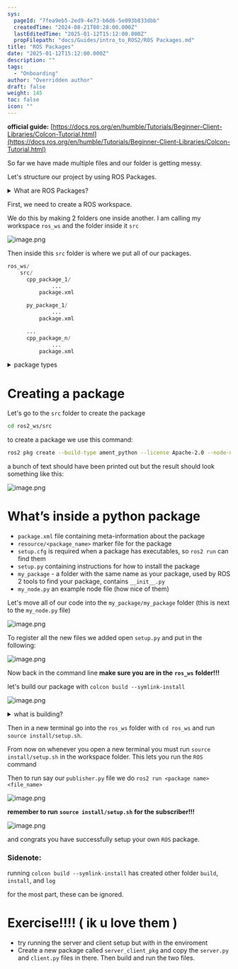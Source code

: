 ```yaml
---
sys:
  pageId: "7fea9eb5-2ed9-4e73-b6d6-5e093b833dbb"
  createdTime: "2024-08-21T00:28:00.000Z"
  lastEditedTime: "2025-01-12T15:12:00.000Z"
  propFilepath: "docs/Guides/intro_to_ROS2/ROS Packages.md"
title: "ROS Packages"
date: "2025-01-12T15:12:00.000Z"
description: ""
tags:
  - "Onboarding"
author: "Overridden author"
draft: false
weight: 145
toc: false
icon: ""
---
```


**official guide:** [https://docs.ros.org/en/humble/Tutorials/Beginner-Client-Libraries/Colcon-Tutorial.html](https://docs.ros.org/en/humble/Tutorials/Beginner-Client-Libraries/Colcon-Tutorial.html)

So far we have made multiple files and our folder is getting messy.

Let's structure our project by using ROS Packages.

<details>

<summary>What are ROS Packages?</summary>

ROS Packages are, as the name implies, packages of code that are highly sharable between ROS developers.

They consist of a folder, `package.xml` file, and source code

```python
      cpp_package_1/
		      ... imagine much code files here ..
          package.xml
```

</details>

First, we need to create a ROS workspace.

We do this by making 2 folders one inside another. I am calling my workspace `ros_ws` and the folder inside it `src`

![image.png](https://prod-files-secure.s3.us-west-2.amazonaws.com/d518164a-d88e-44d1-a4ee-3adb3bd8bce0/70706947-fd18-4537-a67b-e12946812d31/image.png?X-Amz-Algorithm=AWS4-HMAC-SHA256&X-Amz-Content-Sha256=UNSIGNED-PAYLOAD&X-Amz-Credential=ASIAZI2LB466WI35FJ4G%2F20250207%2Fus-west-2%2Fs3%2Faws4_request&X-Amz-Date=20250207T230720Z&X-Amz-Expires=3600&X-Amz-Security-Token=IQoJb3JpZ2luX2VjEGYaCXVzLXdlc3QtMiJHMEUCIFmP4WCZ21ZhQtKE3dJ%2FMf7i%2BuQUxVqi5Czge6B1%2F9zyAiEAvfDdlJFlv0bHxveb4DoFLxBeXVdbc9WizMsHKOtcW1Yq%2FwMIfxAAGgw2Mzc0MjMxODM4MDUiDJuGCRZ9hP7tYe6RryrcA%2FZezBjfrgPFZA1zE7RtKkKHX3XUY1lHVfmob4eiJ135s3wCvD2VIx3oUmVcaNxvIXm5f74ENf%2BK7mAGnQoumJeqi8M0lOpJ0awfGnNhbY6LH6m2QHu5nxXOKDPfdhOLOPlAaJuuide0o4nc4E%2FLWV0gcSEDmaRi3V1HHc53t69K2%2BdtkxIPlGEeHwS3TuUddfaz2l8M2ZkOEJPg4kev6y4EHNRRsdV2DYRouee7CnIdcUj6nmwA6SJesWbH8jCAn8im9T%2FQgS6K8y3L7pHRYlP7%2FmtZSn7L3cfPM5xUlDQvpjtL9E5utOS6%2Fll1y7ugRLh3T2XMysTpS0iR31%2BsjsXsI8jxHSInHLEXM8V%2FpUwbAsohVhTiCHhDX6WulqQyFjC7xib36IZzrtTfAipR49OvVL7VmBtPOUUKCAvJ%2BlAvGt1yOotbzwAfBVP8L%2Boz0xxuBWZHeACQ0QhFMtfIasrKqIAqhBxa5GZhg3p8gdrJQm29a3L2A0%2B3CoXZf3Y1OPB5xHHriArvejsg3zdGi1I%2FkC0YopBf4X3NKaz%2F5S%2ByUCW4QMKjkJblrbq8UGjjB9kisXQCslrOHgFXsHtUkA0fMP3aZJDxgMiCuqlhmLyvgYkLfvN0AZbqhrkdMLmAmr0GOqUBNclsfaVUx7XBnMFcYehd3iXwBBxqVIDzcKNgszGk5lBo3Nim0UMWQxbH9rhiJhQWVFQU0dUlY9UPSjM1iKE4TR7RuoT0wX4%2BWXGc7BZAograCHG3FC6niCuH01AfRB214xQH1pS0J4HPoF2Q7iQybgfWA8FwMQMycdIIInU5aeyhYWp69GCjnsCWbIpKe5qD%2Ft0PZl2piia3vwRqwVcrw7bTRzdQ&X-Amz-Signature=d4a57df71c1460cbf08c21294eafceeed4865d5c2acc8ddf034057a8eafd01f0&X-Amz-SignedHeaders=host&x-id=GetObject)

Then inside this `src` folder is where we put all of our packages.

```python
ros_ws/
    src/
      cpp_package_1/
		      ...
          package.xml

      py_package_1/
		      ...
          package.xml

      ...
      cpp_package_n/
		      ...
          package.xml

```

<details>

<summary>package types</summary>

packages can be either `C++` or python.

the intern file structure is different for each but for this guide we will stick to creating python packages

</details>

# Creating a package

Let's go to the `src` folder to create the package

```bash
cd ros2_ws/src
```

to create a package we use this command:

```bash
ros2 pkg create --build-type ament_python --license Apache-2.0 --node-name my_node my_package
```

a bunch of text should have been printed out but the result should look something like this:

![image.png](https://prod-files-secure.s3.us-west-2.amazonaws.com/d518164a-d88e-44d1-a4ee-3adb3bd8bce0/e6cf1e3f-8512-4a3e-b131-079f800bf3e8/image.png?X-Amz-Algorithm=AWS4-HMAC-SHA256&X-Amz-Content-Sha256=UNSIGNED-PAYLOAD&X-Amz-Credential=ASIAZI2LB466WI35FJ4G%2F20250207%2Fus-west-2%2Fs3%2Faws4_request&X-Amz-Date=20250207T230720Z&X-Amz-Expires=3600&X-Amz-Security-Token=IQoJb3JpZ2luX2VjEGYaCXVzLXdlc3QtMiJHMEUCIFmP4WCZ21ZhQtKE3dJ%2FMf7i%2BuQUxVqi5Czge6B1%2F9zyAiEAvfDdlJFlv0bHxveb4DoFLxBeXVdbc9WizMsHKOtcW1Yq%2FwMIfxAAGgw2Mzc0MjMxODM4MDUiDJuGCRZ9hP7tYe6RryrcA%2FZezBjfrgPFZA1zE7RtKkKHX3XUY1lHVfmob4eiJ135s3wCvD2VIx3oUmVcaNxvIXm5f74ENf%2BK7mAGnQoumJeqi8M0lOpJ0awfGnNhbY6LH6m2QHu5nxXOKDPfdhOLOPlAaJuuide0o4nc4E%2FLWV0gcSEDmaRi3V1HHc53t69K2%2BdtkxIPlGEeHwS3TuUddfaz2l8M2ZkOEJPg4kev6y4EHNRRsdV2DYRouee7CnIdcUj6nmwA6SJesWbH8jCAn8im9T%2FQgS6K8y3L7pHRYlP7%2FmtZSn7L3cfPM5xUlDQvpjtL9E5utOS6%2Fll1y7ugRLh3T2XMysTpS0iR31%2BsjsXsI8jxHSInHLEXM8V%2FpUwbAsohVhTiCHhDX6WulqQyFjC7xib36IZzrtTfAipR49OvVL7VmBtPOUUKCAvJ%2BlAvGt1yOotbzwAfBVP8L%2Boz0xxuBWZHeACQ0QhFMtfIasrKqIAqhBxa5GZhg3p8gdrJQm29a3L2A0%2B3CoXZf3Y1OPB5xHHriArvejsg3zdGi1I%2FkC0YopBf4X3NKaz%2F5S%2ByUCW4QMKjkJblrbq8UGjjB9kisXQCslrOHgFXsHtUkA0fMP3aZJDxgMiCuqlhmLyvgYkLfvN0AZbqhrkdMLmAmr0GOqUBNclsfaVUx7XBnMFcYehd3iXwBBxqVIDzcKNgszGk5lBo3Nim0UMWQxbH9rhiJhQWVFQU0dUlY9UPSjM1iKE4TR7RuoT0wX4%2BWXGc7BZAograCHG3FC6niCuH01AfRB214xQH1pS0J4HPoF2Q7iQybgfWA8FwMQMycdIIInU5aeyhYWp69GCjnsCWbIpKe5qD%2Ft0PZl2piia3vwRqwVcrw7bTRzdQ&X-Amz-Signature=535e83e4901d0dded16f4637dc696a6a70f28be9e442881a41267c1264fc9964&X-Amz-SignedHeaders=host&x-id=GetObject)

# What’s inside a python package

- `package.xml` file containing meta-information about the package
- `resource/<package_name>` marker file for the package
- `setup.cfg` is required when a package has executables, so `ros2 run` can find them
- `setup.py` containing instructions for how to install the package
- `my_package` - a folder with the same name as your package, used by ROS 2 tools to find your package, contains `__init__.py`
- `my_node.py` an example node file (how nice of them)

Let's move all of our code into the `my_package/my_package` folder (this is next to the `my_node.py` file)

![image.png](https://prod-files-secure.s3.us-west-2.amazonaws.com/d518164a-d88e-44d1-a4ee-3adb3bd8bce0/9ce58f11-0da9-4d3e-b86d-506a9685d378/image.png?X-Amz-Algorithm=AWS4-HMAC-SHA256&X-Amz-Content-Sha256=UNSIGNED-PAYLOAD&X-Amz-Credential=ASIAZI2LB466WI35FJ4G%2F20250207%2Fus-west-2%2Fs3%2Faws4_request&X-Amz-Date=20250207T230720Z&X-Amz-Expires=3600&X-Amz-Security-Token=IQoJb3JpZ2luX2VjEGYaCXVzLXdlc3QtMiJHMEUCIFmP4WCZ21ZhQtKE3dJ%2FMf7i%2BuQUxVqi5Czge6B1%2F9zyAiEAvfDdlJFlv0bHxveb4DoFLxBeXVdbc9WizMsHKOtcW1Yq%2FwMIfxAAGgw2Mzc0MjMxODM4MDUiDJuGCRZ9hP7tYe6RryrcA%2FZezBjfrgPFZA1zE7RtKkKHX3XUY1lHVfmob4eiJ135s3wCvD2VIx3oUmVcaNxvIXm5f74ENf%2BK7mAGnQoumJeqi8M0lOpJ0awfGnNhbY6LH6m2QHu5nxXOKDPfdhOLOPlAaJuuide0o4nc4E%2FLWV0gcSEDmaRi3V1HHc53t69K2%2BdtkxIPlGEeHwS3TuUddfaz2l8M2ZkOEJPg4kev6y4EHNRRsdV2DYRouee7CnIdcUj6nmwA6SJesWbH8jCAn8im9T%2FQgS6K8y3L7pHRYlP7%2FmtZSn7L3cfPM5xUlDQvpjtL9E5utOS6%2Fll1y7ugRLh3T2XMysTpS0iR31%2BsjsXsI8jxHSInHLEXM8V%2FpUwbAsohVhTiCHhDX6WulqQyFjC7xib36IZzrtTfAipR49OvVL7VmBtPOUUKCAvJ%2BlAvGt1yOotbzwAfBVP8L%2Boz0xxuBWZHeACQ0QhFMtfIasrKqIAqhBxa5GZhg3p8gdrJQm29a3L2A0%2B3CoXZf3Y1OPB5xHHriArvejsg3zdGi1I%2FkC0YopBf4X3NKaz%2F5S%2ByUCW4QMKjkJblrbq8UGjjB9kisXQCslrOHgFXsHtUkA0fMP3aZJDxgMiCuqlhmLyvgYkLfvN0AZbqhrkdMLmAmr0GOqUBNclsfaVUx7XBnMFcYehd3iXwBBxqVIDzcKNgszGk5lBo3Nim0UMWQxbH9rhiJhQWVFQU0dUlY9UPSjM1iKE4TR7RuoT0wX4%2BWXGc7BZAograCHG3FC6niCuH01AfRB214xQH1pS0J4HPoF2Q7iQybgfWA8FwMQMycdIIInU5aeyhYWp69GCjnsCWbIpKe5qD%2Ft0PZl2piia3vwRqwVcrw7bTRzdQ&X-Amz-Signature=f518d0ba250b18af1f6fb373b53d4567fd33974a7a0ac3b8fc22be8365ea97aa&X-Amz-SignedHeaders=host&x-id=GetObject)

To register all the new files we added open `setup.py` and put in the following:

![image.png](https://prod-files-secure.s3.us-west-2.amazonaws.com/d518164a-d88e-44d1-a4ee-3adb3bd8bce0/1cd7c262-4cae-4496-9d75-c178537d24a2/image.png?X-Amz-Algorithm=AWS4-HMAC-SHA256&X-Amz-Content-Sha256=UNSIGNED-PAYLOAD&X-Amz-Credential=ASIAZI2LB466WI35FJ4G%2F20250207%2Fus-west-2%2Fs3%2Faws4_request&X-Amz-Date=20250207T230720Z&X-Amz-Expires=3600&X-Amz-Security-Token=IQoJb3JpZ2luX2VjEGYaCXVzLXdlc3QtMiJHMEUCIFmP4WCZ21ZhQtKE3dJ%2FMf7i%2BuQUxVqi5Czge6B1%2F9zyAiEAvfDdlJFlv0bHxveb4DoFLxBeXVdbc9WizMsHKOtcW1Yq%2FwMIfxAAGgw2Mzc0MjMxODM4MDUiDJuGCRZ9hP7tYe6RryrcA%2FZezBjfrgPFZA1zE7RtKkKHX3XUY1lHVfmob4eiJ135s3wCvD2VIx3oUmVcaNxvIXm5f74ENf%2BK7mAGnQoumJeqi8M0lOpJ0awfGnNhbY6LH6m2QHu5nxXOKDPfdhOLOPlAaJuuide0o4nc4E%2FLWV0gcSEDmaRi3V1HHc53t69K2%2BdtkxIPlGEeHwS3TuUddfaz2l8M2ZkOEJPg4kev6y4EHNRRsdV2DYRouee7CnIdcUj6nmwA6SJesWbH8jCAn8im9T%2FQgS6K8y3L7pHRYlP7%2FmtZSn7L3cfPM5xUlDQvpjtL9E5utOS6%2Fll1y7ugRLh3T2XMysTpS0iR31%2BsjsXsI8jxHSInHLEXM8V%2FpUwbAsohVhTiCHhDX6WulqQyFjC7xib36IZzrtTfAipR49OvVL7VmBtPOUUKCAvJ%2BlAvGt1yOotbzwAfBVP8L%2Boz0xxuBWZHeACQ0QhFMtfIasrKqIAqhBxa5GZhg3p8gdrJQm29a3L2A0%2B3CoXZf3Y1OPB5xHHriArvejsg3zdGi1I%2FkC0YopBf4X3NKaz%2F5S%2ByUCW4QMKjkJblrbq8UGjjB9kisXQCslrOHgFXsHtUkA0fMP3aZJDxgMiCuqlhmLyvgYkLfvN0AZbqhrkdMLmAmr0GOqUBNclsfaVUx7XBnMFcYehd3iXwBBxqVIDzcKNgszGk5lBo3Nim0UMWQxbH9rhiJhQWVFQU0dUlY9UPSjM1iKE4TR7RuoT0wX4%2BWXGc7BZAograCHG3FC6niCuH01AfRB214xQH1pS0J4HPoF2Q7iQybgfWA8FwMQMycdIIInU5aeyhYWp69GCjnsCWbIpKe5qD%2Ft0PZl2piia3vwRqwVcrw7bTRzdQ&X-Amz-Signature=d6a6c755be595adb40ec2c8b60662c8ab0579cdd60e50d2d691d7a9a6acf24b9&X-Amz-SignedHeaders=host&x-id=GetObject)

Now back in the command line **make sure you are in the** **`ros_ws`** **folder!!!**

let's build our package with `colcon build --symlink-install`

![image.png](https://prod-files-secure.s3.us-west-2.amazonaws.com/d518164a-d88e-44d1-a4ee-3adb3bd8bce0/2f2a0d27-b173-48fd-b189-5f5c0ce65619/image.png?X-Amz-Algorithm=AWS4-HMAC-SHA256&X-Amz-Content-Sha256=UNSIGNED-PAYLOAD&X-Amz-Credential=ASIAZI2LB466WI35FJ4G%2F20250207%2Fus-west-2%2Fs3%2Faws4_request&X-Amz-Date=20250207T230720Z&X-Amz-Expires=3600&X-Amz-Security-Token=IQoJb3JpZ2luX2VjEGYaCXVzLXdlc3QtMiJHMEUCIFmP4WCZ21ZhQtKE3dJ%2FMf7i%2BuQUxVqi5Czge6B1%2F9zyAiEAvfDdlJFlv0bHxveb4DoFLxBeXVdbc9WizMsHKOtcW1Yq%2FwMIfxAAGgw2Mzc0MjMxODM4MDUiDJuGCRZ9hP7tYe6RryrcA%2FZezBjfrgPFZA1zE7RtKkKHX3XUY1lHVfmob4eiJ135s3wCvD2VIx3oUmVcaNxvIXm5f74ENf%2BK7mAGnQoumJeqi8M0lOpJ0awfGnNhbY6LH6m2QHu5nxXOKDPfdhOLOPlAaJuuide0o4nc4E%2FLWV0gcSEDmaRi3V1HHc53t69K2%2BdtkxIPlGEeHwS3TuUddfaz2l8M2ZkOEJPg4kev6y4EHNRRsdV2DYRouee7CnIdcUj6nmwA6SJesWbH8jCAn8im9T%2FQgS6K8y3L7pHRYlP7%2FmtZSn7L3cfPM5xUlDQvpjtL9E5utOS6%2Fll1y7ugRLh3T2XMysTpS0iR31%2BsjsXsI8jxHSInHLEXM8V%2FpUwbAsohVhTiCHhDX6WulqQyFjC7xib36IZzrtTfAipR49OvVL7VmBtPOUUKCAvJ%2BlAvGt1yOotbzwAfBVP8L%2Boz0xxuBWZHeACQ0QhFMtfIasrKqIAqhBxa5GZhg3p8gdrJQm29a3L2A0%2B3CoXZf3Y1OPB5xHHriArvejsg3zdGi1I%2FkC0YopBf4X3NKaz%2F5S%2ByUCW4QMKjkJblrbq8UGjjB9kisXQCslrOHgFXsHtUkA0fMP3aZJDxgMiCuqlhmLyvgYkLfvN0AZbqhrkdMLmAmr0GOqUBNclsfaVUx7XBnMFcYehd3iXwBBxqVIDzcKNgszGk5lBo3Nim0UMWQxbH9rhiJhQWVFQU0dUlY9UPSjM1iKE4TR7RuoT0wX4%2BWXGc7BZAograCHG3FC6niCuH01AfRB214xQH1pS0J4HPoF2Q7iQybgfWA8FwMQMycdIIInU5aeyhYWp69GCjnsCWbIpKe5qD%2Ft0PZl2piia3vwRqwVcrw7bTRzdQ&X-Amz-Signature=8a34412fead4749c270977cad75d9762e0221a7567289b23e9ee7b277b9366e1&X-Amz-SignedHeaders=host&x-id=GetObject)

<details>

<summary>what is building?</summary>

if you are a CS major at Rose-Hulman you will learn the answer to this in CSSE132

but TLDR; is it combines all the code files into one program that can be run easily 

</details>

Then in a new terminal go into the `ros_ws` folder with `cd ros_ws` and run `source install/setup.sh`. 

From now on whenever you open a new terminal you must run `source install/setup.sh` in the workspace folder. This lets you run the `ROS` command

Then to run say our `publisher.py` file we do `ros2 run <package name> <file_name>`

![image.png](https://prod-files-secure.s3.us-west-2.amazonaws.com/d518164a-d88e-44d1-a4ee-3adb3bd8bce0/4f4b1219-3a44-4632-aa0a-ce3471699f59/image.png?X-Amz-Algorithm=AWS4-HMAC-SHA256&X-Amz-Content-Sha256=UNSIGNED-PAYLOAD&X-Amz-Credential=ASIAZI2LB466WI35FJ4G%2F20250207%2Fus-west-2%2Fs3%2Faws4_request&X-Amz-Date=20250207T230720Z&X-Amz-Expires=3600&X-Amz-Security-Token=IQoJb3JpZ2luX2VjEGYaCXVzLXdlc3QtMiJHMEUCIFmP4WCZ21ZhQtKE3dJ%2FMf7i%2BuQUxVqi5Czge6B1%2F9zyAiEAvfDdlJFlv0bHxveb4DoFLxBeXVdbc9WizMsHKOtcW1Yq%2FwMIfxAAGgw2Mzc0MjMxODM4MDUiDJuGCRZ9hP7tYe6RryrcA%2FZezBjfrgPFZA1zE7RtKkKHX3XUY1lHVfmob4eiJ135s3wCvD2VIx3oUmVcaNxvIXm5f74ENf%2BK7mAGnQoumJeqi8M0lOpJ0awfGnNhbY6LH6m2QHu5nxXOKDPfdhOLOPlAaJuuide0o4nc4E%2FLWV0gcSEDmaRi3V1HHc53t69K2%2BdtkxIPlGEeHwS3TuUddfaz2l8M2ZkOEJPg4kev6y4EHNRRsdV2DYRouee7CnIdcUj6nmwA6SJesWbH8jCAn8im9T%2FQgS6K8y3L7pHRYlP7%2FmtZSn7L3cfPM5xUlDQvpjtL9E5utOS6%2Fll1y7ugRLh3T2XMysTpS0iR31%2BsjsXsI8jxHSInHLEXM8V%2FpUwbAsohVhTiCHhDX6WulqQyFjC7xib36IZzrtTfAipR49OvVL7VmBtPOUUKCAvJ%2BlAvGt1yOotbzwAfBVP8L%2Boz0xxuBWZHeACQ0QhFMtfIasrKqIAqhBxa5GZhg3p8gdrJQm29a3L2A0%2B3CoXZf3Y1OPB5xHHriArvejsg3zdGi1I%2FkC0YopBf4X3NKaz%2F5S%2ByUCW4QMKjkJblrbq8UGjjB9kisXQCslrOHgFXsHtUkA0fMP3aZJDxgMiCuqlhmLyvgYkLfvN0AZbqhrkdMLmAmr0GOqUBNclsfaVUx7XBnMFcYehd3iXwBBxqVIDzcKNgszGk5lBo3Nim0UMWQxbH9rhiJhQWVFQU0dUlY9UPSjM1iKE4TR7RuoT0wX4%2BWXGc7BZAograCHG3FC6niCuH01AfRB214xQH1pS0J4HPoF2Q7iQybgfWA8FwMQMycdIIInU5aeyhYWp69GCjnsCWbIpKe5qD%2Ft0PZl2piia3vwRqwVcrw7bTRzdQ&X-Amz-Signature=a51805521f1f092e350baf75629da2874df69be2e08bc1b4602455fadf1d44cf&X-Amz-SignedHeaders=host&x-id=GetObject)

**remember to run** **`source install/setup.sh`** **for the subscriber!!!**

![image.png](https://prod-files-secure.s3.us-west-2.amazonaws.com/d518164a-d88e-44d1-a4ee-3adb3bd8bce0/02121119-dad4-49ec-8356-c956108b4243/image.png?X-Amz-Algorithm=AWS4-HMAC-SHA256&X-Amz-Content-Sha256=UNSIGNED-PAYLOAD&X-Amz-Credential=ASIAZI2LB466WI35FJ4G%2F20250207%2Fus-west-2%2Fs3%2Faws4_request&X-Amz-Date=20250207T230720Z&X-Amz-Expires=3600&X-Amz-Security-Token=IQoJb3JpZ2luX2VjEGYaCXVzLXdlc3QtMiJHMEUCIFmP4WCZ21ZhQtKE3dJ%2FMf7i%2BuQUxVqi5Czge6B1%2F9zyAiEAvfDdlJFlv0bHxveb4DoFLxBeXVdbc9WizMsHKOtcW1Yq%2FwMIfxAAGgw2Mzc0MjMxODM4MDUiDJuGCRZ9hP7tYe6RryrcA%2FZezBjfrgPFZA1zE7RtKkKHX3XUY1lHVfmob4eiJ135s3wCvD2VIx3oUmVcaNxvIXm5f74ENf%2BK7mAGnQoumJeqi8M0lOpJ0awfGnNhbY6LH6m2QHu5nxXOKDPfdhOLOPlAaJuuide0o4nc4E%2FLWV0gcSEDmaRi3V1HHc53t69K2%2BdtkxIPlGEeHwS3TuUddfaz2l8M2ZkOEJPg4kev6y4EHNRRsdV2DYRouee7CnIdcUj6nmwA6SJesWbH8jCAn8im9T%2FQgS6K8y3L7pHRYlP7%2FmtZSn7L3cfPM5xUlDQvpjtL9E5utOS6%2Fll1y7ugRLh3T2XMysTpS0iR31%2BsjsXsI8jxHSInHLEXM8V%2FpUwbAsohVhTiCHhDX6WulqQyFjC7xib36IZzrtTfAipR49OvVL7VmBtPOUUKCAvJ%2BlAvGt1yOotbzwAfBVP8L%2Boz0xxuBWZHeACQ0QhFMtfIasrKqIAqhBxa5GZhg3p8gdrJQm29a3L2A0%2B3CoXZf3Y1OPB5xHHriArvejsg3zdGi1I%2FkC0YopBf4X3NKaz%2F5S%2ByUCW4QMKjkJblrbq8UGjjB9kisXQCslrOHgFXsHtUkA0fMP3aZJDxgMiCuqlhmLyvgYkLfvN0AZbqhrkdMLmAmr0GOqUBNclsfaVUx7XBnMFcYehd3iXwBBxqVIDzcKNgszGk5lBo3Nim0UMWQxbH9rhiJhQWVFQU0dUlY9UPSjM1iKE4TR7RuoT0wX4%2BWXGc7BZAograCHG3FC6niCuH01AfRB214xQH1pS0J4HPoF2Q7iQybgfWA8FwMQMycdIIInU5aeyhYWp69GCjnsCWbIpKe5qD%2Ft0PZl2piia3vwRqwVcrw7bTRzdQ&X-Amz-Signature=91821fb71e03e5c094d3fb68de33acf0a80aea909a59ff61e9d23a41f6bf9125&X-Amz-SignedHeaders=host&x-id=GetObject)

and congrats you have successfully setup your own `ROS` package.

### Sidenote:

running `colcon build --symlink-install` has created other folder `build`, `install`, and `log`

for the most part, these can be ignored.

# Exercise!!!! ( ik u love them )

- try running the server and client setup but with in the enviroment
- Create a new package called `server_client_pkg` and copy the `server.py` and `client.py` files in there. Then build and run the two files.
